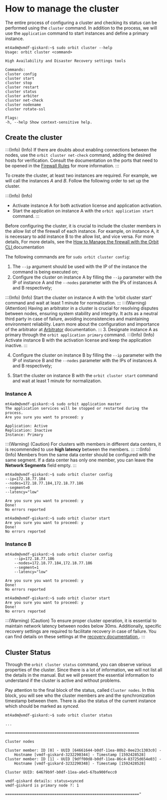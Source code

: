 # How to manage the cluster

The entire process of configuring a cluster and checking its status can be performed using the `cluster` command. In addition to the process, we will use the `application` command to start instances and define a primary instance. 
```
mt4adm@vmdf-giskard:~$ sudo orbit cluster --help
Usage: orbit cluster <command>

High Availability and Disaster Recovery settings tools

Commands:
cluster config
cluster start
cluster stop
cluster restart
cluster status
cluster arbiter
cluster net-check
cluster nodename
cluster rotate-ssl

Flags:
-h, --help Show context-sensitive help.
``` 
## Create the cluster
:::(Info) (Info)
If there are doubts about enabling connections between the nodes, use the `orbit cluster net-check` command, adding the desired hosts for verification. Consult the documentation on the ports that need to be opened in the [Firewall Rules](/v3-32/docs/installation-firewall-requirements) for more information.
:::

To create the cluster, at least two instances are required. For example, we will call the instances *A* and *B*. Follow the following order to set up the cluster.

:::(Info) (Info)
* Activate instance A for both activation license and application activation.
* Start the application on instance A with the `orbit application start` command.
:::


Before configuring the cluster, it is crucial to include the cluster members in the allow list of the firewall of each instance. For example, on instance A, it is necessary to add instance B to the allow list, and vice versa. For more details, For more details, see the [How to Manage the firewall with the Orbit CLI ](/v3-32/docs/orbit-cli-how-to-manage-the-firewall-with-the-orbit-cli) documentation 

The following commands are for `sudo orbit cluster config`:

1. The `--ip` argument should be used with the IP of the instance the command is being executed on;
2. Configure the cluster on instance A by filling the `--ip` parameter with the IP of instance A and the `--nodes` parameter with the IPs of instances A and B respectively;

:::(Info) (Info)
Start the cluster on instance A with the 'orbit cluster start' command and wait at least 1 minute for normalization.
:::
:::(Warning) (Attention)
Having an arbitrator in a cluster is crucial for resolving disputes between nodes, ensuring system stability and integrity. It acts as a neutral third party in case of failure, avoiding inconsistencies and maintaining environment reliability. Learn more about the configuration and importance of the arbitrator at [Arbitrator](https://docs.senhasegura.io/v3-32/docs/arbitrator) documentation.
:::
3. Designate instance A as primary through the `orbit application primary` command.
:::(Info) (Info)
Activate instance B with the activation license and keep the application inactive.
:::

4. Configure the cluster on instance B by filling the `--ip` parameter with the IP of instance B and the `--nodes` parameter with the IPs of instances A and B respectively;

1. Start the cluster on instance B with the `orbit cluster start` command and wait at least 1 minute for normalization.

### Instance A
``` 
mt4adm@vmdf-giskard:~$ sudo orbit application master
The application services will be stopped or restarted during the process.
Are you sure you want to proceed: y

Application: Active
Replication: Inactive
Instance: Primary
``` 
:::(Warning) (Caution)
For clusters with members in different data centers, it is recommended to use **high latency** between the members.
:::
:::(Info) (Info)
Members from the same data center should be configured with the same segment. If a data center has only one member, you can leave the **Network Segments** field empty.
:::
```
mt4adm@vmdf-giskard:~$ sudo orbit cluster config
--ip=172.18.77.184
--nodes=172.18.77.184,172.18.77.186
--segment=0
--latency="low"

Are you sure you want to proceed: y
Done!
No errors reported
``` 
```
mt4adm@vmdf-giskard:~$ sudo orbit cluster start
Are you sure you want to proceed: y
Done!
No errors reported
``` 
### Instance B
``` 
mt4adm@vmdf-giskard:~$ sudo orbit cluster config
    --ip=172.18.77.186
    --nodes=172.18.77.184,172.18.77.186
    --segment=1
    --latency="low"

Are you sure you want to proceed: y
Done!
No errors reported
```
```
mt4adm@vmdf-giskard:~$ sudo orbit cluster start
Are you sure you want to proceed: y
Done!
No errors reported
``` 
:::(Warning) (Caution)
To ensure proper cluster operation, it is essential to maintain network latency between nodes below 30ms. Additionally, specific recovery settings are required to facilitate recovery in case of failure. You can find details on these settings at the [recovery documentation ](/v3-32/docs/installation-data-replication-how-to-enable-recovery).
:::

## Cluster Status
Through the `orbit cluster status` command, you can observe various properties of the cluster. Since there is a lot of information, we will not list all the details in the manual. But we will present the essential information to understand if the cluster is active and without problems.

Pay attention to the final block of the status, called `Cluster nodes`. In this block, you will see who the cluster members are and the synchronization timestamp between them. There is also the status of the current instance which should be marked as *synced*.
``` 
mt4adm@vmdf-giskard:~$ sudo orbit cluster status

...

============================================================

Cluster nodes

Cluster member: ID [0] - UUID [64661644-b0df-11ea-80b2-8ee23c1303c0] -
    Hostname [vmdf-giskard-3232290344] - Timestamp [1592428528]
Cluster member: ID [1] - UUID [9dff00d8-b0df-11ea-86c4-83725d654e03] -
    Hostname [vmdf-giskard-3232290348] - Timestamp [1592428528]

Cluster UUID: 64679b9f-b0df-11ea-a6e5-67ba900fecc0

vmdf-giskard details: status=synced
vmdf-giskard is primary node ?: 1

============================================================"
``` 
